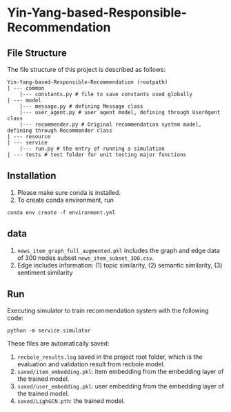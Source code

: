 # Yin-Yang-based-Responsible-Recommendation
## File Structure
The file structure of this project is described as follows:
```
Yin-Yang-based-Responsible-Recommendation (rootpath)
| --- common
    |--- constants.py # file to save constants used globally
| --- model
    |--- message.py # defining Message class
    |--- user_agent.py # user agent model, defining through UserAgent class
    |--- recommender.py # Original recommendation system model, defining through Recommender class
| --- resource
| --- service
    |--- run.py # the entry of running a simulation
| --- tests # test folder for unit testing major functions
```

## Installation
1. Please make sure conda is installed.
2. To create conda environment, run
```
conda env create -f environment.yml
```

## data
1. `news_item_graph_full_augmented.pkl` includes the graph and edge data of 300 nodes subset `news_item_subset_300.csv`. 
2. Edge includes information: (1) topic similarity, (2) semantic similarity, (3) sentiment similarity

## Run
Executing simulator to train recommendation system with the following code:
```shell
python -m service.simulator
```
These files are automatically saved:
1. `recbole_results.log` saved in the project root folder, which is the evaluation and validation result from recbole model.
2. `saved/item_embedding.pkl`: item embedding from the embedding layer of the trained model.
3. `saved/user_embedding.pkl`: user embedding from the embedding layer of the trained model.
4. `saved/LighGCN.pth`: the trained model.